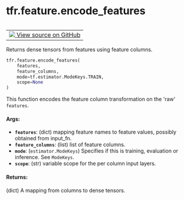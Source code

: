 <div itemscope itemtype="http://developers.google.com/ReferenceObject">
<meta itemprop="name" content="tfr.feature.encode_features" />
<meta itemprop="path" content="Stable" />
</div>

# tfr.feature.encode_features

<!-- Insert buttons -->

<table class="tfo-notebook-buttons tfo-api" align="left">

<td>
  <a target="_blank" href="https://github.com/tensorflow/ranking/tree/master/tensorflow_ranking/python/feature.py">
    <img src="https://www.tensorflow.org/images/GitHub-Mark-32px.png" />
    View source on GitHub
  </a>
</td></table>

<!-- Start diff -->

Returns dense tensors from features using feature columns.

```python
tfr.feature.encode_features(
    features,
    feature_columns,
    mode=tf.estimator.ModeKeys.TRAIN,
    scope=None
)
```

<!-- Placeholder for "Used in" -->

This function encodes the feature column transformation on the 'raw' `features`.

#### Args:

*   <b>`features`</b>: (dict) mapping feature names to feature values, possibly
    obtained from input_fn.
*   <b>`feature_columns`</b>: (list) list of feature columns.
*   <b>`mode`</b>: (`estimator.ModeKeys`) Specifies if this is training,
    evaluation or inference. See `ModeKeys`.
*   <b>`scope`</b>: (str) variable scope for the per column input layers.

#### Returns:

(dict) A mapping from columns to dense tensors.
